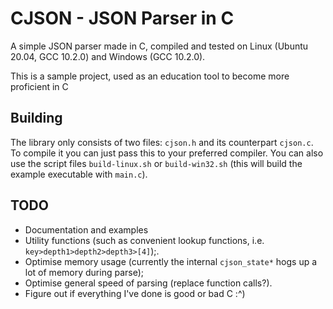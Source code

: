 # CJSON - JSON Parser in C
A simple JSON parser made in C, compiled and tested on Linux (Ubuntu 20.04, GCC 10.2.0) and Windows (GCC 10.2.0).

This is a sample project, used as an education tool to become more proficient in C

## Building
The library only consists of two files: `cjson.h` and its counterpart `cjson.c`. To compile it you can just pass this to your preferred compiler. You can also use the script files `build-linux.sh` or `build-win32.sh` (this will build the example executable with `main.c`).

## TODO
* Documentation and examples
* Utility functions (such as convenient lookup functions, i.e. `key>depth1>depth2>depth3>[4]`);.
* Optimise memory usage (currently the internal `cjson_state*` hogs up a lot of memory during parse);
* Optimise general speed of parsing (replace function calls?).
* Figure out if everything I've done is good or bad C :^)

